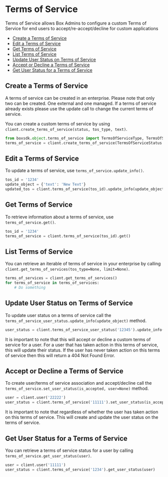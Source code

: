 Terms of Service
================

Terms of Service allows Box Admins to configure a custom Terms of Service for end users to
accept/re-accept/decline for custom applications

<!-- START doctoc generated TOC please keep comment here to allow auto update -->
<!-- DON'T EDIT THIS SECTION, INSTEAD RE-RUN doctoc TO UPDATE -->


- [Create a Terms of Service](#create-a-terms-of-service)
- [Edit a Terms of Service](#edit-a-terms-of-service)
- [Get Terms of Service](#get-terms-of-service)
- [List Terms of Service](#list-terms-of-service)
- [Update User Status on Terms of Service](#update-user-status-on-terms-of-service)
- [Accept or Decline a Terms of Service](#accept-or-decline-a-terms-of-service)
- [Get User Status for a Terms of Service](#get-user-status-for-a-terms-of-service)

<!-- END doctoc generated TOC please keep comment here to allow auto update -->

Create a Terms of Service
-------------------------

A terms of service can be created in an enterprise. Please note that only two can be created. One external
and one managed. If a terms of service already exists please use the update call to change the current
terms of service.

You can create a custom terms of service by using `client.create_terms_of_service(status, tos_type, text)`.

```python
from boxsdk.object.terms_of_service import TermsOfServiceType, TermsOfServiceStatus
terms_of_service = client.create_terms_of_service(TermsOfServiceStatus.ENABLED, TermsOfServiceType.MANAGED, 'Example Text')
```

Edit a Terms of Service
-----------------------

To update a terms of service, use `terms_of_service.update_info()`.

```python
tos_id = '1234'
update_object = {'text': 'New Text'}
updated_tos = client.terms_of_service(tos_id).update_info(update_object)
```

Get Terms of Service
--------------------

To retrieve information about a terms of service, use `terms_of_service.get()`.

```python
tos_id = '1234'
terms_of_service = client.terms_of_service(tos_id).get()
```

List Terms of Service
---------------------

You can retrieve an iterable of terms of service in your enterprise by calling `client.get_terms_of_services(tos_type=None, limit=None)`.

```python
terms_of_services = client.get_terms_of_services()
for terms_of_service in terms_of_services:
    # Do something
```

Update User Status on Terms of Service
--------------------------------------

To update user status on a terms of service call the `terms_of_service_user_status.update_info(update_object)` method.

```python
user_status = client.terms_of_service_user_status('12345').update_info({'is_accepted': True})
```

It is important to note that this will accept or decline a custom terms of service for a user. For a user that has taken action in this terms of service, this will update their status. If the user has never taken action on this terms of service then this will return a 404 Not Found Error.

Accept or Decline a Terms of Service
------------------------------------

To create user/terms of service association and accept/decline call the  `terms_of_service.set_user_status(is_accepted, user=None)` method.

```python
user = client.user('22222')
user_status = client.terms_of_service('11111').set_user_status(is_accepted=True, user=user)
```

It is important to note that regardless of whether the user has taken action on this terms of service. This will create and update the user status on the terms of service.

Get User Status for a Terms of Service
-------------------------------------

You can retrieve a terms of service status for a user by calling
`terms_of_service.get_user_status(user)`.

```python
user = client.user('11111')
user_status = client.terms_of_service('1234').get_user_status(user)
```